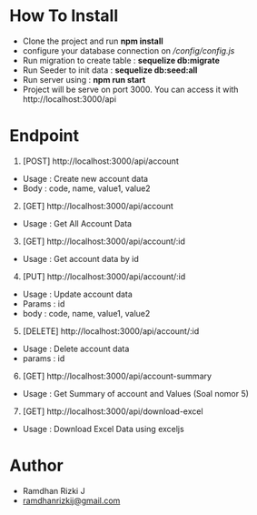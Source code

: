 # How To Install
* Clone the project and run **npm install**
* configure your  database connection on */config/config.js*
* Run migration to create table : **sequelize db:migrate**
* Run Seeder to init data : **sequelize db:seed:all**
* Run server using : **npm run start**
* Project will be serve on port 3000. You can access it with http://localhost:3000/api

# Endpoint
1. [POST] http://localhost:3000/api/account
  * Usage : Create new account data
  * Body  : code, name, value1, value2
2. [GET] http://localhost:3000/api/account
  * Usage : Get All Account Data
3. [GET] http://localhost:3000/api/account/:id
  * Usage : Get account data by id
4. [PUT] http://localhost:3000/api/account/:id
  * Usage : Update account data
  * Params : id
  * body   : code, name, value1, value2
5. [DELETE] http://localhost:3000/api/account/:id
  * Usage : Delete account data
  * params : id
6. [GET] http://localhost:3000/api/account-summary
  * Usage : Get Summary of account and Values (Soal nomor 5)
7. [GET] http://localhost:3000/api/download-excel
  * Usage : Download Excel Data using exceljs

# Author
 * Ramdhan Rizki J
 * ramdhanrizkij@gmail.com